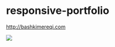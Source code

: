 # responsive-portfolio
http://bashkimereqi.com

![](assets/images/portfolio-responsive-animation.gif)
